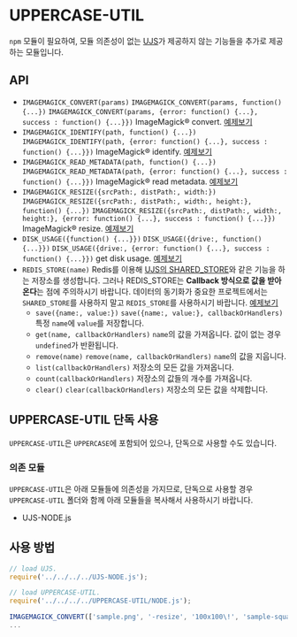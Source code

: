 # UPPERCASE-UTIL
`npm` 모듈이 필요하여, 모듈 의존성이 없는 [UJS](https://github.com/Hanul/UJS)가 제공하지 않는 기능들을 추가로 제공하는 모듈입니다.

## API
* `IMAGEMAGICK_CONVERT(params)` `IMAGEMAGICK_CONVERT(params, function() {...})` `IMAGEMAGICK_CONVERT(params, {error: function() {...}, success : function() {...}})`  ImageMagick® convert. [예제보기](../EXAMPLES/UTIL/NODE/IMAGEMAGICK/IMAGEMAGICK_CONVERT.js)
* `IMAGEMAGICK_IDENTIFY(path, function() {...})` `IMAGEMAGICK_IDENTIFY(path, {error: function() {...}, success : function() {...}})` ImageMagick® identify. [예제보기](../EXAMPLES/UTIL/NODE/IMAGEMAGICK/IMAGEMAGICK_IDENTIFY.js)
* `IMAGEMAGICK_READ_METADATA(path, function() {...})` `IMAGEMAGICK_READ_METADATA(path, {error: function() {...}, success : function() {...}})` ImageMagick® read metadata. [예제보기](../EXAMPLES/UTIL/NODE/IMAGEMAGICK/IMAGEMAGICK_READ_METADATA.js)
* `IMAGEMAGICK_RESIZE({srcPath:, distPath:, width:})` `IMAGEMAGICK_RESIZE({srcPath:, distPath:, width:, height:}, function() {...})` `IMAGEMAGICK_RESIZE({srcPath:, distPath:, width:, height:}, {error: function() {...}, success : function() {...}})` ImageMagick® resize. [예제보기](../EXAMPLES/UTIL/NODE/IMAGEMAGICK.js)
* `DISK_USAGE({function() {...}})` `DISK_USAGE({drive:, function() {...}})` `DISK_USAGE({drive:, {error: function() {...}, success : function() {...}})` get disk usage. [예제보기](../EXAMPLES/UTIL/NODE/DISK_USAGE.js)
* `REDIS_STORE(name)` Redis를 이용해 [UJS의 SHARED_STORE](https://github.com/Hanul/UJS/blob/master/DOC/UJS-NODE.md#클러스터링-관련-기능)와 같은 기능을 하는 저장소를 생성합니다. 그러나 REDIS_STORE는 **Callback 방식으로 값을 받아온다**는 점에 주의하시기 바랍니다. 데이터의 동기화가 중요한 프로젝트에서는 `SHARED_STORE`를 사용하지 말고 `REDIS_STORE`를 사용하시기 바랍니다. [예제보기](../EXAMPLES/UTIL/NODE/REDIS_STORE.js)
	* `save({name:, value:})` `save({name:, value:}, callbackOrHandlers)` 특정 `name`에 `value`를 저장합니다.
	* `get(name, callbackOrHandlers)` `name`의 값을 가져옵니다. 값이 없는 경우 `undefined`가 반환됩니다.
	* `remove(name)` `remove(name, callbackOrHandlers)` `name`의 값을 지웁니다.
	* `list(callbackOrHandlers)` 저장소의 모든 값을 가져옵니다.
	* `count(callbackOrHandlers)` 저장소의 값들의 개수를 가져옵니다.
	* `clear()` `clear(callbackOrHandlers)` 저장소의 모든 값을 삭제합니다.

## UPPERCASE-UTIL 단독 사용
`UPPERCASE-UTIL`은 `UPPERCASE`에 포함되어 있으나, 단독으로 사용할 수도 있습니다.

### 의존 모듈
`UPPERCASE-UTIL`은 아래 모듈들에 의존성을 가지므로, 단독으로 사용할 경우 `UPPERCASE-UTIL` 폴더와 함께 아래 모듈들을 복사해서 사용하시기 바랍니다.
* UJS-NODE.js

## 사용 방법
```javascript
// load UJS.
require('../../../../UJS-NODE.js');

// load UPPERCASE-UTIL.
require('../../../../UPPERCASE-UTIL/NODE.js');

IMAGEMAGICK_CONVERT(['sample.png', '-resize', '100x100\!', 'sample-square.png']);
...
```
